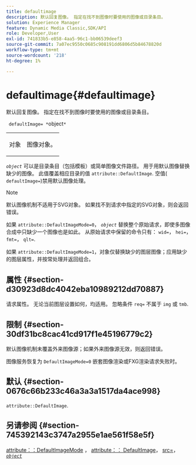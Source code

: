 ```yaml
---
title: defaultimage
description: 默认回复图像。 指定在找不到图像时要使用的图像或目录条目。
solution: Experience Manager
feature: Dynamic Media Classic,SDK/API
role: Developer,User
exl-id: 741833b5-e858-4aa5-96c1-bb06539deef3
source-git-commit: 7a07ec9550c0685c908191dd6806d5b84678820d
workflow-type: tm+mt
source-wordcount: '218'
ht-degree: 1%

---
```


# defaultimage{#defaultimage}

默认回复图像。 指定在找不到图像时要使用的图像或目录条目。

` defaultImage= *`object`*`

<table id="simpletable_C1FC14B7D9AE476DB2B10EB402944335"> 
 <tr class="strow"> 
  <td class="stentry"> <p> <span class="codeph"> <span class="varname"> 对象 </span> </span> </p> </td> 
  <td class="stentry"> <p>图像对象。 </p> </td> 
 </tr> 
</table>

*`object`* 可以是目录条目（包括模板）或简单图像文件路径。 用于用默认图像替换缺少的图像。 此值覆盖相应目录的值 `attribute::DefaultImage`. 空值( `defaultImage=`)禁用默认图像处理。

>[!NOTE]
>
>默认图像机制不适用于SVG对象。 如果找不到请求中指定的SVG对象，则会返回错误。

如果 `attribute::DefaultImageMode=0`， *`object`* 替换整个原始请求，即使多图像合成中只缺少一个图像也是如此。 从原始请求中保留的命令只有： `wid=`， `hei=`， `fmt=`， `qlt=`.

如果 `attribute::DefaultImageMode=1`，对象仅替换缺少的图层图像；应用缺少的图层属性，并按常处理并返回组合。

## 属性 {#section-d30923d8dc4042eba10989212dd70887}

请求属性。 无论当前图层设置如何，均适用。 忽略条件 `req=` 不属于 `img` 或 `tmb`.

## 限制 {#section-30df31bc8cac41cd917f1e45196779c2}

默认图像机制未覆盖外来图像源；如果外来图像源无效，则返回错误。

图像服务恢复为 `DefaultImageMode=0` 嵌套图像渲染或FXG渲染请求失败时。

## 默认 {#section-0676c66b233c46a3a3a1517da4ace998}

`attribute::DefaultImage`.

## 另请参阅 {#section-745392143c3747a2955e1ae561f58e5f}

[attribute：：DefaultImageMode](../../../../../is-api/image-catalog/image-serving-api-ref/c-image-catalog-reference/c-attributes-reference/r-defaultimagemode.md#reference-8a996af162f84e46bbe9e6e0d4e26782) ， [attribute：： DefaultImage](../../../../../is-api/image-catalog/image-serving-api-ref/c-image-catalog-reference/c-attributes-reference/r-is-cat-defaultimage.md#reference-8e9900e129f54ed68462a3c2fc3bc433)， [src=](../../../../../is-api/http-ref/image-serving-api-ref/c-http-protocol-reference/c-command-reference/r-src.md#reference-f6506637778c4c69bf106a7924a91ab1)， [*`object`*](../../../../../is-api/http-ref/image-serving-api-ref/c-http-protocol-reference/c-data-types/r-object.md#reference-2591bd24548d462782c68d138ef795a0)
